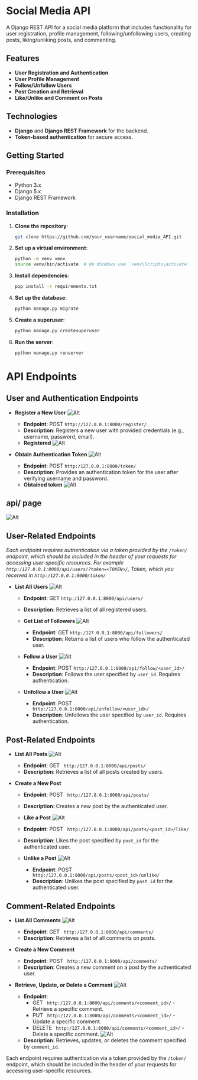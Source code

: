 # Social Media API

A Django REST API for a social media platform that includes functionality for user registration, profile management, following/unfollowing users, creating posts, liking/unliking posts, and commenting.

## Features

- **User Registration and Authentication**
- **User Profile Management**
- **Follow/Unfollow Users**
- **Post Creation and Retrieval**
- **Like/Unlike and Comment on Posts**

## Technologies

- **Django** and **Django REST Framework** for the backend.
- **Token-based authentication** for secure access.

## Getting Started

### Prerequisites

- Python 3.x
- Django 5.x
- Django REST Framework

### Installation

1. **Clone the repository**:
    ```bash
    git clone https://github.com/your_username/social_media_API.git
    ```

2. **Set up a virtual environment**:
    ```bash
    python -m venv venv
    source venv/bin/activate  # On Windows use `venv\Scripts\activate`
    ```

3. **Install dependencies**:
    ```bash
    pip install -r requirements.txt
    ```

4. **Set up the database**:
    ```bash
    python manage.py migrate
    ```

5. **Create a superuser**:
    ```bash
    python manage.py createsuperuser
    ```

6. **Run the server**:
    ```bash
    python manage.py runserver
    ```


# API Endpoints

## User and Authentication Endpoints

- **Register a New User**
   ![Alt](screens/register.png)

  - **Endpoint**: POST `http://127.0.0.1:8000/register/`
  - **Description**: Registers a new user with provided credentials (e.g., username, password, email).
  - **Registered**
    ![Alt](screens/registered.png)
  
- **Obtain Authentication Token**
![Alt](screens/token.png)
  - **Endpoint**: POST `http:/127.0.0.1:8000/token/`
  - **Description**: Provides an authentication token for the user after verifying username and password.
  - **Obtained token**
![Alt](screens/obtained_token.png)
## api/ page

![Alt](screens/api.png)


## User-Related Endpoints

*Each endpoint requires authentication via a token provided by the `/token/` endpoint, which should be included in the header of your requests for accessing user-specific resources. For example `http:/127.0.0.1:8000/api/users/?token=<TOKEN>/`, Token, which you received in `http:/127.0.0.1:8000/token/`*

- **List All Users**
  ![Alt](screens/users.png)
  - **Endpoint**: GET `http:/127.0.0.1:8000/api/users/`
  - **Description**: Retrieves a list of all registered users.
  
  - **Get List of Followers**
  ![Alt](screens/followed_users.png)
    - **Endpoint**: GET `http:/127.0.0.1:8000/api/followers/`
    - **Description**: Returns a list of users who follow the authenticated user.

  - **Follow a User**
  ![Alt](screens/follow_one.png)
    - **Endpoint**: POST `http:/127.0.0.1:8000/api/follow/<user_id>/`
    - **Description**: Follows the user specified by `user_id`. Requires authentication.
  
  - **Unfollow a User**
  ![Alt](screens/unfollow.png)
    - **Endpoint**: POST ` http:/127.0.0.1:8000/api/unfollow/<user_id>/`
    - **Description**: Unfollows the user specified by `user_id`. Requires authentication.

## Post-Related Endpoints

- **List All Posts**
  ![Alt](screens/posts.png)
  - **Endpoint**: GET ` http:/127.0.0.1:8000/api/posts/`
  - **Description**: Retrieves a list of all posts created by users.

- **Create a New Post**
  - **Endpoint**: POST ` http:/127.0.0.1:8000/api/posts/`
  - **Description**: Creates a new post by the authenticated user.

  - **Like a Post**
  ![Alt](screens/like_post.png)
  - **Endpoint**: POST ` http:/127.0.0.1:8000/api/posts/<post_id>/like/`
  - **Description**: Likes the post specified by `post_id` for the authenticated user.

  - **Unlike a Post**
  ![Alt](screens/unlike_post.png)
    - **Endpoint**: POST ` http:/127.0.0.1:8000/api/posts/<post_id>/unlike/`
    - **Description**: Unlikes the post specified by `post_id` for the authenticated user.

## Comment-Related Endpoints

- **List All Comments**
![Alt](screens/comments.png)
  - **Endpoint**: GET ` http:/127.0.0.1:8000/api/comments/`
  - **Description**: Retrieves a list of all comments on posts.

- **Create a New Comment**
  - **Endpoint**: POST ` http:/127.0.0.1:8000/api/comments/`
  - **Description**: Creates a new comment on a post by the authenticated user.

- **Retrieve, Update, or Delete a Comment**
![Alt](screens/comments.png)
  - **Endpoint**: 
    - GET ` http:/127.0.0.1:8000/api/comments/<comment_id>/` - Retrieve a specific comment.
    - PUT ` http:/127.0.0.1:8000/api/comments/<comment_id>/` - Update a specific comment.
    - DELETE ` http:/127.0.0.1:8000/api/comments/<comment_id>/` - Delete a specific comment.
![Alt](screens/comments_to_id.png)
  - **Description**: Retrieves, updates, or deletes the comment specified by `comment_id`.

Each endpoint requires authentication via a token provided by the `/token/` endpoint, which should be included in the header of your requests for accessing user-specific resources.